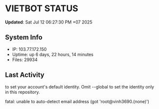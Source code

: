 # VIETBOT STATUS
**Updated**: Sat Jul 12 06:27:30 PM +07 2025

## System Info
- IP: 103.77.172.150
- Uptime: up 6 days, 22 hours, 14 minutes
- Files: 29934

## Last Activity

to set your account's default identity.
Omit --global to set the identity only in this repository.

fatal: unable to auto-detect email address (got 'root@vinh3690.(none)')
